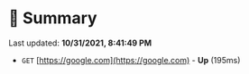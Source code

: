 # 📖 Summary
Last updated: **10/31/2021, 8:41:49 PM**

- `GET` [https://google.com](https://google.com) - **Up** (195ms)
